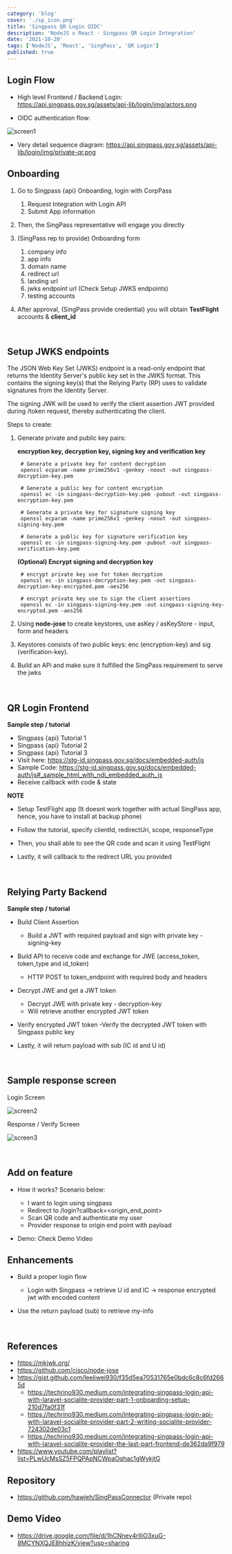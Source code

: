 ```yaml
---
category: 'blog'
cover: './sp_icon.png'
title: 'Singpass QR Login OIDC'
description: 'NodeJS x React - Singpass QR Login Integration'
date: '2021-10-20'
tags: ['NodeJS', 'React', 'SingPass', 'QR Login']
published: true
---
```


## Login Flow

- High level Frontend / Backend Login: https://api.singpass.gov.sg/assets/api-lib/login/img/actors.png

- OIDC authentication flow: 

![screen1](./oidc_auth.png)

- Very detail sequence diagram: https://api.singpass.gov.sg/assets/api-lib/login/img/private-qr.png


## Onboarding

1. Go to Singpass {api} Onboarding, login with CorpPass
    1. Request Integration with Login API
    2. Submit App information

2. Then, the SingPass representative will engage you directly

3. (SingPass rep to provide) Onboarding form
    1. company info
    2. app info
    3. domain name
    4. redirect url
    5. landing url
    6. jwks endpoint url (Check Setup JWKS endpoints)
    7. testing accounts

4. After approval, (SingPass provide credential) you will obtain **TestFlight** accounts & **client_id**

<br>

## Setup JWKS endpoints

The JSON Web Key Set (JWKS) endpoint is a read-only endpoint that returns the Identity Server's public key set in the JWKS format. 
This contains the signing key(s) that the Relying Party (RP) uses to validate signatures from the Identity Server.

The signing JWK will be used to verify the client assertion JWT provided during /token request, thereby authenticating the client.

Steps to create:

1. Generate private and public key pairs:

    **encryption key, decryption key, signing key and verification key**
    
        # Generate a private key for content decryption
        openssl ecparam -name prime256v1 -genkey -noout -out singpass-decryption-key.pem

        # Generate a public key for content encryption
        openssl ec -in singpass-decryption-key.pem -pubout -out singpass-encryption-key.pem

        # Generate a private key for signature signing key
        openssl ecparam -name prime256v1 -genkey -noout -out singpass-signing-key.pem

        # Generate a public key for signature verification key
        openssl ec -in singpass-signing-key.pem -pubout -out singpass-verification-key.pem

    **(Optional) Encrypt signing and decryption key**

        # encrypt private key use for token decryption
        openssl ec -in singpass-decryption-key.pem -out singpass-decryption-key-encrypted.pem -aes256

        # encrypt private key use to sign the client assertions
        openssl ec -in singpass-signing-key.pem -out singpass-signing-key-encrypted.pem -aes256

2. Using **node-jose** to create keystores, use asKey / asKeyStore - input, form and headers

3. Keystores consists of two public keys: enc (encryption-key) and sig (verification-key).

4. Build an APi and make sure it fulfilled the SingPass requirement to serve the jwks

<br>

## QR Login Frontend

**Sample step / tutorial**

- Singpass {api} Tutorial 1 
- Singpass {api} Tutorial 2 
- Singpass {api} Tutorial 3 
- Visit here: https://stg-id.singpass.gov.sg/docs/embedded-auth/js
- Sample Code: https://stg-id.singpass.gov.sg/docs/embedded-auth/js#_sample_html_with_ndi_embedded_auth_js
- Receive callback with code & state

**NOTE**

- Setup TestFlight app (It doesnt work together with actual SingPass app, hence, you have to install at backup phone)

- Follow the tutorial, specify clientId, redirectUri, scope, responseType

- Then, you shall able to see the QR code and scan it using TestFlight

- Lastly, it will callback to the redirect URL you provided

<br>

## Relying Party Backend

**Sample step / tutorial**

- Build Client Assertion
    - Build a JWT with required payload and sign with private key - signing-key

- Build API to receive code and exchange for JWE (access_token, token_type and id_token)
    - HTTP POST to token_endpoint with required body and headers

- Decrypt JWE and get a JWT token
    - Decrypt JWE with private key - decryption-key
    - Will retrieve another encrypted JWT token

- Verify encrypted JWT token
    -Verify the decrypted JWT token with Singpass public key

- Lastly, it will return payload with sub (IC id and U id)

<br>

## Sample response screen

Login Screen

![screen2](./login.png)

Response / Verify Screen

![screen3](./response.png)

<br>

## Add on feature

- How it works? Scenario below:

    - I want to login using singpass
    - Redirect to <provider>/login?callback=<origin_end_point>
    - Scan QR code and authenticate my user
    - Provider response to origin end point with payload

- Demo: Check Demo Video

## Enhancements

- Build a proper login flow

    - Login with Singpass → retrieve U id and IC → response encrypted jwt with encoded content

- Use the return payload (sub) to retrieve my-info

<br>

## References

- https://mkjwk.org/
- https://github.com/cisco/node-jose
- https://gist.github.com/leeliwei930/f35d5ea70531765e0bdc6c8c6fd2665d
    - https://techrino930.medium.com/integrating-singpass-login-api-with-laravel-socialite-provider-part-1-onboarding-setup-210d7fa0f31f
    - https://techrino930.medium.com/integrating-singpass-login-api-with-laravel-socialite-provider-part-2-writing-socialite-provider-724302de03c1
    - https://techrino930.medium.com/integrating-singpass-login-api-with-laravel-socialite-provider-the-last-part-frontend-de362da9f979
- https://www.youtube.com/playlist?list=PLwUcMsSZ5FPQPApNCWpaOqhac1gWykjtG

## Repository

- https://github.com/hawjeh/SingPassConnector (Private repo)

## Demo Video

- https://drive.google.com/file/d/1hCNnev4rIIiO3xuG-8MCYNXQJE8hhizK/view?usp=sharing 